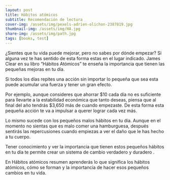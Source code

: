 ```yaml
---
layout: post
title: Hábitos atómicos
subtitle: Recomendación de lectura
cover-img: /assets/img/pexels-adrien-olichon-2387819.jpg
thumbnail-img: /assets/img/HA.jpg
share-img: /assets/img/path.jpg
tags: [books, test]
---
```

¿Sientes que tu vida puede mejorar, pero no sabes por dónde empezar? Si alguna vez te has sentido de esta forma estas en el lugar indicado. James Clear en su libro “Hábitos Atómicos” te enseña la importancia que tienen las pequeñas mejoras en tu día.

Si todos los días repites una acción sin importar lo pequeña que sea esta puede acumular una fuerza y tener un gran efecto.

Por ejemplo, aunque consideres que ahorrar $10 cada día no es suficiente para llevarte a la estabilidad económica que tanto deseas, piensa que al final del año tendrás $3,650 más de cuando empezaste. De esta forma esta pequeña acción te va a impulsar a querer lograr cada vez más.

Lo mismo sucede con los pequeños malos hábitos en tu día. Aunque en el momento no sientas que es malo comer una hamburguesa, después sentirás las repercusiones cuando empiezas a ver el daño que le has hecho a tu cuerpo.

Tener conocimiento y ver la importancia que tienen estos pequeños hábitos en tu día te permite crear un sistema de cambio verdadero y duradero . 

En  Hábitos atómicos resumen aprenderás lo que significa los hábitos atómicos, cómo se forman y la importancia de hacer esos pequeños cambios en tu vida.
